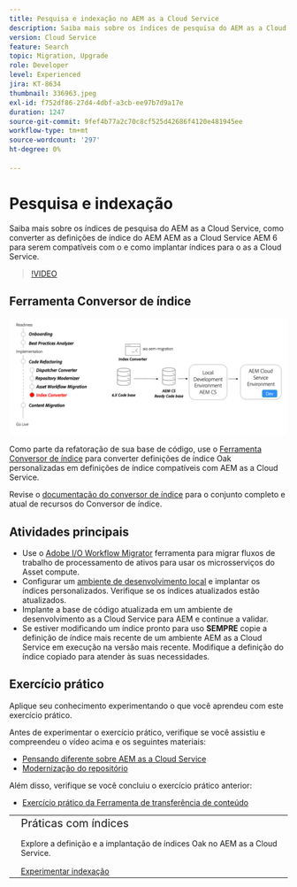 ```yaml
---
title: Pesquisa e indexação no AEM as a Cloud Service
description: Saiba mais sobre os índices de pesquisa do AEM as a Cloud Service, como converter as definições de índice do AEM 6 e como implantar índices.
version: Cloud Service
feature: Search
topic: Migration, Upgrade
role: Developer
level: Experienced
jira: KT-8634
thumbnail: 336963.jpeg
exl-id: f752df86-27d4-4dbf-a3cb-ee97b7d9a17e
duration: 1247
source-git-commit: 9fef4b77a2c70c8cf525d42686f4120e481945ee
workflow-type: tm+mt
source-wordcount: '297'
ht-degree: 0%

---
```


# Pesquisa e indexação

Saiba mais sobre os índices de pesquisa do AEM as a Cloud Service, como converter as definições de índice do AEM AEM as a Cloud Service AEM 6 para serem compatíveis com o e como implantar índices para o as a Cloud Service.

>[!VIDEO](https://video.tv.adobe.com/v/336963?quality=12&learn=on)

## Ferramenta Conversor de índice

![Ferramenta Conversor de índice](./assets/index-converter.png)

Como parte da refatoração de sua base de código, use o [Ferramenta Conversor de índice](https://github.com/adobe/aio-cli-plugin-aem-cloud-service-migration#command-aio-aem-migrationindex-converter) para converter definições de índice Oak personalizadas em definições de índice compatíveis com AEM as a Cloud Service.

Revise o [documentação do conversor de índice](https://experienceleague.adobe.com/docs/experience-manager-cloud-service/content/migration-journey/refactoring-tools/index-converter.html) para o conjunto completo e atual de recursos do Conversor de índice.

## Atividades principais

+ Use o [Adobe I/O Workflow Migrator](https://github.com/adobe/aio-cli-plugin-aem-cloud-service-migration#command-aio-aem-migrationindex-converter) ferramenta para migrar fluxos de trabalho de processamento de ativos para usar os microsserviços do Asset compute.
+ Configurar um [ambiente de desenvolvimento local](https://experienceleague.adobe.com/docs/experience-manager-learn/cloud-service/local-development-environment-set-up/overview.html?lang=pt-BR) e implantar os índices personalizados. Verifique se os índices atualizados estão atualizados.
+ Implante a base de código atualizada em um ambiente de desenvolvimento as a Cloud Service para AEM e continue a validar.
+ Se estiver modificando um índice pronto para uso **SEMPRE** copie a definição de índice mais recente de um ambiente AEM as a Cloud Service em execução na versão mais recente. Modifique a definição do índice copiado para atender às suas necessidades.

## Exercício prático

Aplique seu conhecimento experimentando o que você aprendeu com este exercício prático.

Antes de experimentar o exercício prático, verifique se você assistiu e compreendeu o vídeo acima e os seguintes materiais:

+ [Pensando diferente sobre AEM as a Cloud Service](./introduction.md)
+ [Modernização do repositório](./repository-modernization.md)

Além disso, verifique se você concluiu o exercício prático anterior:

+ [Exercício prático da Ferramenta de transferência de conteúdo](./content-migration/content-transfer-tool.md#hands-on-exercise)

<table style="border-width:0">
    <tr>
        <td style="width:150px">
            <a  rel="noreferrer"
                target="_blank"
                href="https://github.com/adobe/aem-cloud-engineering-video-series-exercises/tree/session7-indexes#cloud-acceleration-bootcamp---session-7-search-and-indexing"><img alt="Repositório GitHub de exercícios práticos" src="./assets/github.png"/>
            </a>        
        </td>
        <td style="width:100%;margin-bottom:1rem;">
            <div style="font-size:1.25rem;font-weight:400;">Práticas com índices</div>
            <p style="margin:1rem 0">
                Explore a definição e a implantação de índices Oak no AEM as a Cloud Service.
            </p>
            <a  rel="noreferrer"
                target="_blank"
                href="https://github.com/adobe/aem-cloud-engineering-video-series-exercises/tree/session7-indexes#cloud-acceleration-bootcamp---session-7-search-and-indexing" class="spectrum-Button spectrum-Button--primary spectrum-Button--sizeM">
                <span class="spectrum-Button-label has-no-wrap has-text-weight-bold">Experimentar indexação</span>
            </a>
        </td>
    </tr>
</table>
